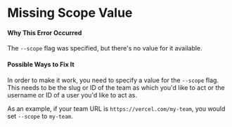 # Missing Scope Value

#### Why This Error Occurred

The `--scope` flag was specified, but there's no value for it available.

#### Possible Ways to Fix It

In order to make it work, you need to specify a value for the `--scope` flag. This needs to be the slug or ID of the team as which you'd like to act or the username or ID of a user you'd like to act as.

As an example, if your team URL is `https://vercel.com/my-team`, you would set `--scope` to `my-team`.
